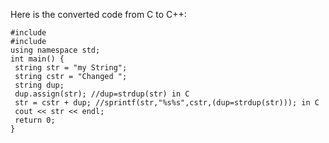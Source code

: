Here is the converted code from C to C++:
```
#include 
#include 
using namespace std;
int main() {
 string str = "my String";
 string cstr = "Changed ";
 string dup;
 dup.assign(str); //dup=strdup(str) in C
 str = cstr + dup; //sprintf(str,"%s%s",cstr,(dup=strdup(str))); in C
 cout << str << endl;
 return 0;
}
```

